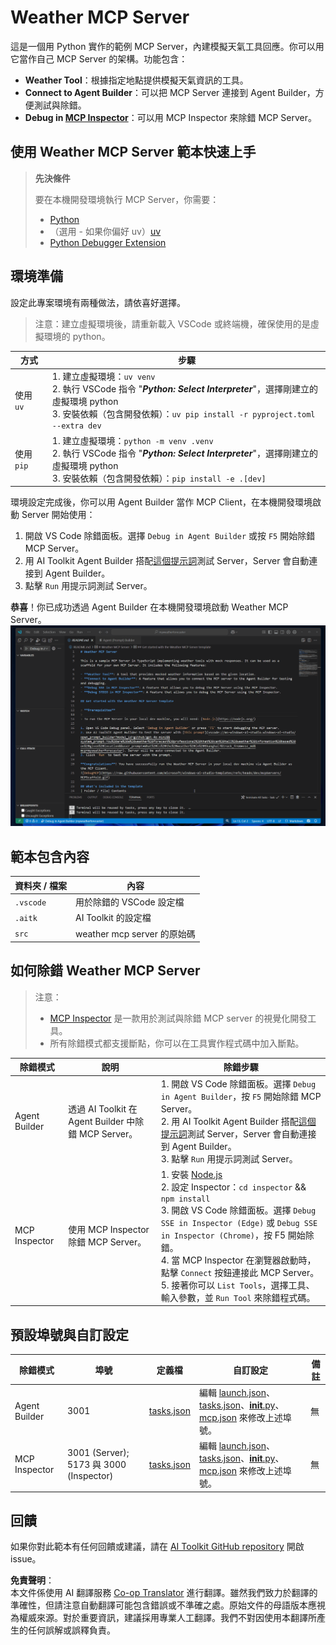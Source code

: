 <!--
CO_OP_TRANSLATOR_METADATA:
{
  "original_hash": "999c5e7623c1e2d5e5a07c2feb39eb67",
  "translation_date": "2025-06-10T06:25:14+00:00",
  "source_file": "10-StreamliningAIWorkflowsBuildingAnMCPServerWithAIToolkit/lab3/code/weather_mcp/README.md",
  "language_code": "tw"
}
-->
# Weather MCP Server

這是一個用 Python 實作的範例 MCP Server，內建模擬天氣工具回應。你可以用它當作自己 MCP Server 的架構。功能包含：

- **Weather Tool**：根據指定地點提供模擬天氣資訊的工具。
- **Connect to Agent Builder**：可以把 MCP Server 連接到 Agent Builder，方便測試與除錯。
- **Debug in [MCP Inspector](https://github.com/modelcontextprotocol/inspector)**：可以用 MCP Inspector 來除錯 MCP Server。

## 使用 Weather MCP Server 範本快速上手

> **先決條件**
>
> 要在本機開發環境執行 MCP Server，你需要：
>
> - [Python](https://www.python.org/)
> - （選用 - 如果你偏好 uv）[uv](https://github.com/astral-sh/uv)
> - [Python Debugger Extension](https://marketplace.visualstudio.com/items?itemName=ms-python.debugpy)

## 環境準備

設定此專案環境有兩種做法，請依喜好選擇。

> 注意：建立虛擬環境後，請重新載入 VSCode 或終端機，確保使用的是虛擬環境的 python。

| 方式 | 步驟 |
| -------- | ----- |
| 使用 `uv` | 1. 建立虛擬環境：`uv venv` <br>2. 執行 VSCode 指令 "***Python: Select Interpreter***"，選擇剛建立的虛擬環境 python <br>3. 安裝依賴（包含開發依賴）：`uv pip install -r pyproject.toml --extra dev` |
| 使用 `pip` | 1. 建立虛擬環境：`python -m venv .venv` <br>2. 執行 VSCode 指令 "***Python: Select Interpreter***"，選擇剛建立的虛擬環境 python<br>3. 安裝依賴（包含開發依賴）：`pip install -e .[dev]` | 

環境設定完成後，你可以用 Agent Builder 當作 MCP Client，在本機開發環境啟動 Server 開始使用：
1. 開啟 VS Code 除錯面板。選擇 `Debug in Agent Builder` 或按 `F5` 開始除錯 MCP Server。
2. 用 AI Toolkit Agent Builder 搭配[這個提示詞](../../../../../../../../../../../open_prompt_builder)測試 Server，Server 會自動連接到 Agent Builder。
3. 點擊 `Run` 用提示詞測試 Server。

**恭喜**！你已成功透過 Agent Builder 在本機開發環境啟動 Weather MCP Server。
![DebugMCP](https://raw.githubusercontent.com/microsoft/windows-ai-studio-templates/refs/heads/dev/mcpServers/mcp_debug.gif)

## 範本包含內容

| 資料夾 / 檔案 | 內容                                     |
| ------------ | -------------------------------------------- |
| `.vscode`    | 用於除錯的 VSCode 設定檔                   |
| `.aitk`      | AI Toolkit 的設定檔                |
| `src`        | weather mcp server 的原始碼   |

## 如何除錯 Weather MCP Server

> 注意：
> - [MCP Inspector](https://github.com/modelcontextprotocol/inspector) 是一款用於測試與除錯 MCP server 的視覺化開發工具。
> - 所有除錯模式都支援斷點，你可以在工具實作程式碼中加入斷點。

| 除錯模式 | 說明 | 除錯步驟 |
| ---------- | ----------- | --------------- |
| Agent Builder | 透過 AI Toolkit 在 Agent Builder 中除錯 MCP Server。 | 1. 開啟 VS Code 除錯面板。選擇 `Debug in Agent Builder`，按 `F5` 開始除錯 MCP Server。<br>2. 用 AI Toolkit Agent Builder 搭配[這個提示詞](../../../../../../../../../../../open_prompt_builder)測試 Server，Server 會自動連接到 Agent Builder。<br>3. 點擊 `Run` 用提示詞測試 Server。 |
| MCP Inspector | 使用 MCP Inspector 除錯 MCP Server。 | 1. 安裝 [Node.js](https://nodejs.org/)<br> 2. 設定 Inspector：`cd inspector` && `npm install` <br> 3. 開啟 VS Code 除錯面板。選擇 `Debug SSE in Inspector (Edge)` 或 `Debug SSE in Inspector (Chrome)`，按 F5 開始除錯。<br> 4. 當 MCP Inspector 在瀏覽器啟動時，點擊 `Connect` 按鈕連接此 MCP Server。<br> 5. 接著你可以 `List Tools`，選擇工具、輸入參數，並 `Run Tool` 來除錯程式碼。<br> |

## 預設埠號與自訂設定

| 除錯模式 | 埠號 | 定義檔 | 自訂設定 | 備註 |
| ---------- | ----- | ------------ | -------------- |-------------- |
| Agent Builder | 3001 | [tasks.json](../../../../../../10-StreamliningAIWorkflowsBuildingAnMCPServerWithAIToolkit/lab3/code/weather_mcp/.vscode/tasks.json) | 編輯 [launch.json](../../../../../../10-StreamliningAIWorkflowsBuildingAnMCPServerWithAIToolkit/lab3/code/weather_mcp/.vscode/launch.json)、[tasks.json](../../../../../../10-StreamliningAIWorkflowsBuildingAnMCPServerWithAIToolkit/lab3/code/weather_mcp/.vscode/tasks.json)、[__init__.py](../../../../../../10-StreamliningAIWorkflowsBuildingAnMCPServerWithAIToolkit/lab3/code/weather_mcp/src/__init__.py)、[mcp.json](../../../../../../10-StreamliningAIWorkflowsBuildingAnMCPServerWithAIToolkit/lab3/code/weather_mcp/.aitk/mcp.json) 來修改上述埠號。 | 無 |
| MCP Inspector | 3001 (Server); 5173 與 3000 (Inspector) | [tasks.json](../../../../../../10-StreamliningAIWorkflowsBuildingAnMCPServerWithAIToolkit/lab3/code/weather_mcp/.vscode/tasks.json) | 編輯 [launch.json](../../../../../../10-StreamliningAIWorkflowsBuildingAnMCPServerWithAIToolkit/lab3/code/weather_mcp/.vscode/launch.json)、[tasks.json](../../../../../../10-StreamliningAIWorkflowsBuildingAnMCPServerWithAIToolkit/lab3/code/weather_mcp/.vscode/tasks.json)、[__init__.py](../../../../../../10-StreamliningAIWorkflowsBuildingAnMCPServerWithAIToolkit/lab3/code/weather_mcp/src/__init__.py)、[mcp.json](../../../../../../10-StreamliningAIWorkflowsBuildingAnMCPServerWithAIToolkit/lab3/code/weather_mcp/.aitk/mcp.json) 來修改上述埠號。 | 無 |

## 回饋

如果你對此範本有任何回饋或建議，請在 [AI Toolkit GitHub repository](https://github.com/microsoft/vscode-ai-toolkit/issues) 開啟 issue。

**免責聲明**：  
本文件係使用 AI 翻譯服務 [Co-op Translator](https://github.com/Azure/co-op-translator) 進行翻譯。雖然我們致力於翻譯的準確性，但請注意自動翻譯可能包含錯誤或不準確之處。原始文件的母語版本應視為權威來源。對於重要資訊，建議採用專業人工翻譯。我們不對因使用本翻譯所產生的任何誤解或誤釋負責。